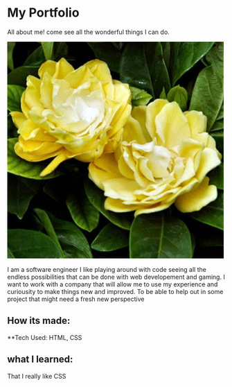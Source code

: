 # My Portfolio 
All about me! come see all the wonderful things I can do.


![](Images/yellow%20gardenia.jpg)

I am a software engineer I like playing around with code seeing all the endless possibilities that can be done with web developement and gaming. I want to work with a company that will allow me to use my experience and curiousity to make things new and improved. To be able to help out in some project that might need a fresh new perspective



## How its made:
**Tech Used: HTML, CSS

## what I learned:
That I really like CSS

